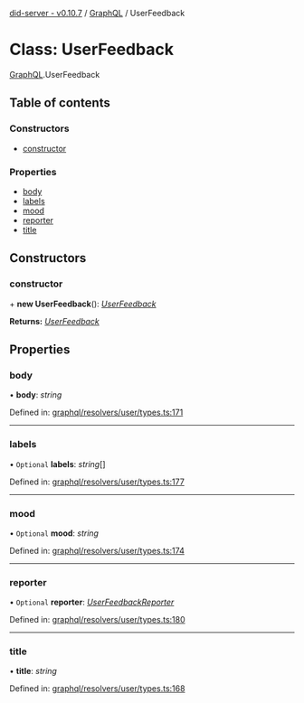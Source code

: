 [did-server - v0.10.7](../README.md) / [GraphQL](../modules/graphql.md) / UserFeedback

# Class: UserFeedback

[GraphQL](../modules/graphql.md).UserFeedback

## Table of contents

### Constructors

- [constructor](graphql.userfeedback.md#constructor)

### Properties

- [body](graphql.userfeedback.md#body)
- [labels](graphql.userfeedback.md#labels)
- [mood](graphql.userfeedback.md#mood)
- [reporter](graphql.userfeedback.md#reporter)
- [title](graphql.userfeedback.md#title)

## Constructors

### constructor

\+ **new UserFeedback**(): [*UserFeedback*](graphql.userfeedback.md)

**Returns:** [*UserFeedback*](graphql.userfeedback.md)

## Properties

### body

• **body**: *string*

Defined in: [graphql/resolvers/user/types.ts:171](https://github.com/Puzzlepart/did/blob/dev/server/graphql/resolvers/user/types.ts#L171)

___

### labels

• `Optional` **labels**: *string*[]

Defined in: [graphql/resolvers/user/types.ts:177](https://github.com/Puzzlepart/did/blob/dev/server/graphql/resolvers/user/types.ts#L177)

___

### mood

• `Optional` **mood**: *string*

Defined in: [graphql/resolvers/user/types.ts:174](https://github.com/Puzzlepart/did/blob/dev/server/graphql/resolvers/user/types.ts#L174)

___

### reporter

• `Optional` **reporter**: [*UserFeedbackReporter*](graphql.userfeedbackreporter.md)

Defined in: [graphql/resolvers/user/types.ts:180](https://github.com/Puzzlepart/did/blob/dev/server/graphql/resolvers/user/types.ts#L180)

___

### title

• **title**: *string*

Defined in: [graphql/resolvers/user/types.ts:168](https://github.com/Puzzlepart/did/blob/dev/server/graphql/resolvers/user/types.ts#L168)
